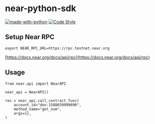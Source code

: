 # near-python-sdk

[![made-with-python](https://img.shields.io/badge/Made%20with-Python-1f425f.svg)](https://www.python.org/)
[![Code Style](https://img.shields.io/badge/code%20style-black-000000.svg)](https://github.com/psf/black)


## Setup Near RPC

```.shell
export NEAR_RPC_URL=https://rpc.testnet.near.org
```
[https://docs.near.org/docs/api/rpc](https://docs.near.org/docs/api/rpc)


## Usage
```.python
from near.api import NearAPI

near_api = NearAPI()

res = near_api.call_contract_func(
	account_id="dev-1588039999690",
    method_name="get_num",
    args={},
)
```
